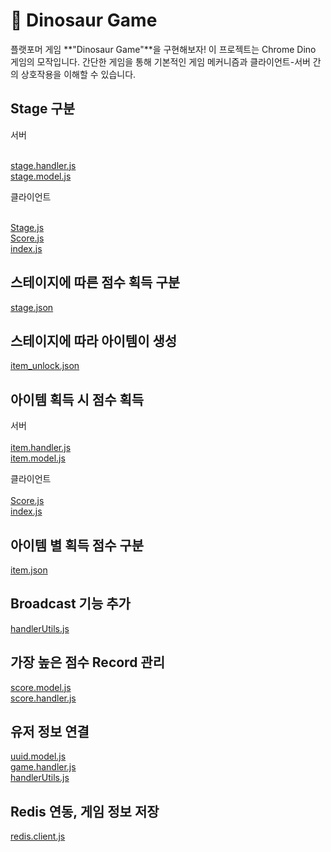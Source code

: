 # 🦖 Dinosaur Game

플랫포머 게임 **"Dinosaur Game"**을 구현해보자! 이 프로젝트는 Chrome Dino 게임의 모작입니다. 간단한 게임을 통해 기본적인 게임 메커니즘과 클라이언트-서버 간의 상호작용을 이해할 수 있습니다.

## Stage 구분

서버<br><br>

[stage.handler.js](src/handlers/stage.handler.js)<br>
[stage.model.js](src/models/stage.model.js)<br>

클라이언트<br><br>

[Stage.js](client/Stage.js)<br>
[Score.js](client/Score.js)<br>
[index.js](client/index.js)<br>

## 스테이지에 따른 점수 획득 구분

[stage.json](assets/stage.json)<br>

## 스테이지에 따라 아이템이 생성

[item_unlock.json](assets/item_unlock.json)<br>

## 아이템 획득 시 점수 획득

서버<br><br>
[item.handler.js](src/handlers/item.handler.js)<br>
[item.model.js](src/models/item.model.js)<br>

클라이언트<br><br>
[Score.js](client/Score.js)<br>
[index.js](client/index.js)<br>

## 아이템 별 획득 점수 구분

[item.json](assets/item.json)<br>

## Broadcast 기능 추가

[handlerUtils.js](src/utils/handlerUtils.js)<br>

## 가장 높은 점수 Record 관리

[score.model.js](src/models/score.model.js)<br>
[score.handler.js](src/handlers/score.handler.js)<br>

## 유저 정보 연결

[uuid.model.js](src/models/uuid.model.js)<br>
[game.handler.js](src/handlers/game.handler.js)<br>
[handlerUtils.js](src/utils/handlerUtils.js)<br>

## Redis 연동, 게임 정보 저장

[redis.client.js](src/redis/redis.client.js)<br>
